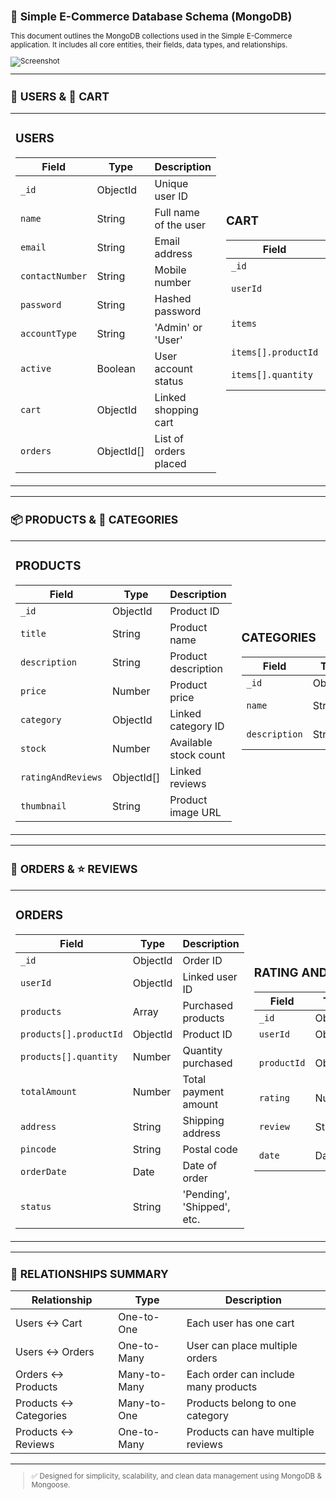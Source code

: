 <small>





## 🛒 Simple E-Commerce Database Schema (MongoDB)

This document outlines the MongoDB collections used in the Simple E-Commerce application. It includes all core entities, their fields, data types, and relationships.

![Screenshot](Diagram.png)

---

## 👤 USERS & 🛒 CART

<table>
<tr>
<td>

### USERS

| Field           | Type        | Description           |
| --------------- | ----------- | --------------------- |
| `_id`           | ObjectId    | Unique user ID        |
| `name`          | String      | Full name of the user |
| `email`         | String      | Email address         |
| `contactNumber` | String      | Mobile number         |
| `password`      | String      | Hashed password       |
| `accountType`   | String      | 'Admin' or 'User' |
| `active`        | Boolean     | User account status   |
| `cart`          | ObjectId    | Linked shopping cart  |
| `orders`        | ObjectId\[] | List of orders placed |

</td>
<td>

### CART

| Field               | Type     | Description                  |
| ------------------- | -------- | ---------------------------- |
| `_id`               | ObjectId | Cart ID                      |
| `userId`            | ObjectId | Linked user ID               |
| `items`             | Array    | List of products in the cart |
| `items[].productId` | ObjectId | Product ID                   |
| `items[].quantity`  | Number   | Quantity of the product      |

</td>
</tr>
</table>

---

## 📦 PRODUCTS & 📂 CATEGORIES

<table>
<tr>
<td>

### PRODUCTS

| Field              | Type        | Description           |
| ------------------ | ----------- | --------------------- |
| `_id`              | ObjectId    | Product ID            |
| `title`            | String      | Product name          |
| `description`      | String      | Product description   |
| `price`            | Number      | Product price         |
| `category`         | ObjectId    | Linked category ID    |
| `stock`            | Number      | Available stock count |
| `ratingAndReviews` | ObjectId\[] | Linked reviews        |
| `thumbnail`        | String      | Product image URL     |

</td>
<td>

### CATEGORIES

| Field         | Type     | Description       |
| ------------- | -------- | ----------------- |
| `_id`         | ObjectId | Category ID       |
| `name`        | String   | Category name     |
| `description` | String   | Brief description |

</td>
</tr>
</table>

---

## 🧾 ORDERS & ⭐ REVIEWS

<table>
<tr>
<td>

### ORDERS

| Field                  | Type     | Description                |
| ---------------------- | -------- | -------------------------- |
| `_id`                  | ObjectId | Order ID                   |
| `userId`               | ObjectId | Linked user ID             |
| `products`             | Array    | Purchased products         |
| `products[].productId` | ObjectId | Product ID                 |
| `products[].quantity`  | Number   | Quantity purchased         |
| `totalAmount`          | Number   | Total payment amount       |
| `address`              | String   | Shipping address           |
| `pincode`              | String   | Postal code                |
| `orderDate`            | Date     | Date of order              |
| `status`               | String   | 'Pending', 'Shipped', etc. |

</td>
<td>

### RATING AND REVIEWS

| Field       | Type     | Description            |
| ----------- | -------- | ---------------------- |
| `_id`       | ObjectId | Review ID              |
| `userId`    | ObjectId | Reviewer ID            |
| `productId` | ObjectId | Product being reviewed |
| `rating`    | Number   | Rating (1 to 5)        |
| `review`    | String   | Review comment         |
| `date`      | Date     | Review date            |

</td>
</tr>
</table>

---

## 🔗 RELATIONSHIPS SUMMARY

| Relationship          | Type         | Description                          |
| --------------------- | ------------ | ------------------------------------ |
| Users ↔ Cart          | One-to-One   | Each user has one cart               |
| Users ↔ Orders        | One-to-Many  | User can place multiple orders       |
| Orders ↔ Products     | Many-to-Many | Each order can include many products |
| Products ↔ Categories | Many-to-One  | Products belong to one category      |
| Products ↔ Reviews    | One-to-Many  | Products can have multiple reviews   |

---

> ✅ Designed for simplicity, scalability, and clean data management using MongoDB & Mongoose.







</small>